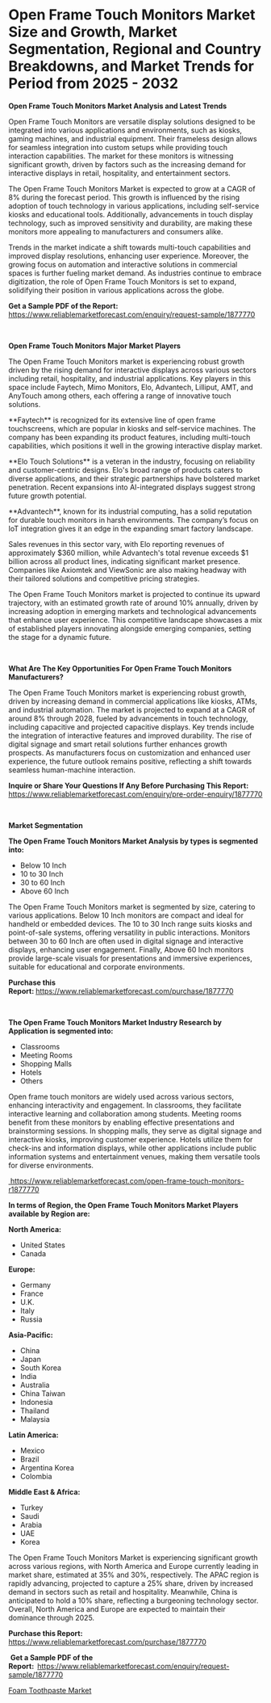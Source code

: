 <p><h1>Open Frame Touch Monitors Market Size and Growth, Market Segmentation, Regional and Country Breakdowns, and Market Trends for Period from 2025 -  2032</h1></p><p><strong>Open Frame Touch Monitors Market Analysis and Latest Trends</strong></p>
<p><p>Open Frame Touch Monitors are versatile display solutions designed to be integrated into various applications and environments, such as kiosks, gaming machines, and industrial equipment. Their frameless design allows for seamless integration into custom setups while providing touch interaction capabilities. The market for these monitors is witnessing significant growth, driven by factors such as the increasing demand for interactive displays in retail, hospitality, and entertainment sectors.</p><p>The Open Frame Touch Monitors Market is expected to grow at a CAGR of 8% during the forecast period. This growth is influenced by the rising adoption of touch technology in various applications, including self-service kiosks and educational tools. Additionally, advancements in touch display technology, such as improved sensitivity and durability, are making these monitors more appealing to manufacturers and consumers alike. </p><p>Trends in the market indicate a shift towards multi-touch capabilities and improved display resolutions, enhancing user experience. Moreover, the growing focus on automation and interactive solutions in commercial spaces is further fueling market demand. As industries continue to embrace digitization, the role of Open Frame Touch Monitors is set to expand, solidifying their position in various applications across the globe.</p></p>
<p><strong>Get a Sample PDF of the Report:&nbsp;</strong> <a href="https://www.reliablemarketforecast.com/enquiry/request-sample/1877770?utm_campaign=2472&utm_medium=2&utm_source=Github&utm_content=ia&utm_term=05042025&utm_id=open-frame-touch-monitors">https://www.reliablemarketforecast.com/enquiry/request-sample/1877770</a></p>
<p>&nbsp;</p>
<p><strong>Open Frame Touch Monitors Major Market Players</strong></p>
<p><p>The Open Frame Touch Monitors market is experiencing robust growth driven by the rising demand for interactive displays across various sectors including retail, hospitality, and industrial applications. Key players in this space include Faytech, Mimo Monitors, Elo, Advantech, Lilliput, AMT, and AnyTouch among others, each offering a range of innovative touch solutions.</p><p>**Faytech** is recognized for its extensive line of open frame touchscreens, which are popular in kiosks and self-service machines. The company has been expanding its product features, including multi-touch capabilities, which positions it well in the growing interactive display market.</p><p>**Elo Touch Solutions** is a veteran in the industry, focusing on reliability and customer-centric designs. Elo's broad range of products caters to diverse applications, and their strategic partnerships have bolstered market penetration. Recent expansions into AI-integrated displays suggest strong future growth potential.</p><p>**Advantech**, known for its industrial computing, has a solid reputation for durable touch monitors in harsh environments. The company’s focus on IoT integration gives it an edge in the expanding smart factory landscape.</p><p>Sales revenues in this sector vary, with Elo reporting revenues of approximately $360 million, while Advantech's total revenue exceeds $1 billion across all product lines, indicating significant market presence. Companies like Axiomtek and ViewSonic are also making headway with their tailored solutions and competitive pricing strategies.</p><p>The Open Frame Touch Monitors market is projected to continue its upward trajectory, with an estimated growth rate of around 10% annually, driven by increasing adoption in emerging markets and technological advancements that enhance user experience. This competitive landscape showcases a mix of established players innovating alongside emerging companies, setting the stage for a dynamic future.</p></p>
<p>&nbsp;</p>
<p><strong>What Are The Key Opportunities For Open Frame Touch Monitors Manufacturers?</strong></p>
<p><p>The Open Frame Touch Monitors market is experiencing robust growth, driven by increasing demand in commercial applications like kiosks, ATMs, and industrial automation. The market is projected to expand at a CAGR of around 8% through 2028, fueled by advancements in touch technology, including capacitive and projected capacitive displays. Key trends include the integration of interactive features and improved durability. The rise of digital signage and smart retail solutions further enhances growth prospects. As manufacturers focus on customization and enhanced user experience, the future outlook remains positive, reflecting a shift towards seamless human-machine interaction.</p></p>
<p><strong>Inquire or Share Your Questions If Any Before Purchasing This Report:</strong> <a href="https://www.reliablemarketforecast.com/enquiry/pre-order-enquiry/1877770?utm_campaign=2472&utm_medium=2&utm_source=Github&utm_content=ia&utm_term=05042025&utm_id=open-frame-touch-monitors">https://www.reliablemarketforecast.com/enquiry/pre-order-enquiry/1877770</a></p>
<p>&nbsp;</p>
<p><strong>Market Segmentation</strong></p>
<p><strong>The Open Frame Touch Monitors Market Analysis by types is segmented into:</strong></p>
<p><ul><li>Below 10 Inch</li><li>10 to 30 Inch</li><li>30 to 60 Inch</li><li>Above 60 Inch</li></ul></p>
<p><p>The Open Frame Touch Monitors market is segmented by size, catering to various applications. Below 10 Inch monitors are compact and ideal for handheld or embedded devices. The 10 to 30 Inch range suits kiosks and point-of-sale systems, offering versatility in public interactions. Monitors between 30 to 60 Inch are often used in digital signage and interactive displays, enhancing user engagement. Finally, Above 60 Inch monitors provide large-scale visuals for presentations and immersive experiences, suitable for educational and corporate environments.</p></p>
<p><strong>Purchase this Report:&nbsp;</strong><a href="https://www.reliablemarketforecast.com/purchase/1877770?utm_campaign=2472&utm_medium=2&utm_source=Github&utm_content=ia&utm_term=05042025&utm_id=open-frame-touch-monitors">https://www.reliablemarketforecast.com/purchase/1877770</a></p>
<p>&nbsp;</p>
<p><strong>The Open Frame Touch Monitors Market Industry Research by Application is segmented into:</strong></p>
<p><ul><li>Classrooms</li><li>Meeting Rooms</li><li>Shopping Malls</li><li>Hotels</li><li>Others</li></ul></p>
<p><p>Open frame touch monitors are widely used across various sectors, enhancing interactivity and engagement. In classrooms, they facilitate interactive learning and collaboration among students. Meeting rooms benefit from these monitors by enabling effective presentations and brainstorming sessions. In shopping malls, they serve as digital signage and interactive kiosks, improving customer experience. Hotels utilize them for check-ins and information displays, while other applications include public information systems and entertainment venues, making them versatile tools for diverse environments.</p></p>
<p><a href="https://www.reliablemarketforecast.com/open-frame-touch-monitors-r1877770?utm_campaign=2472&utm_medium=2&utm_source=Github&utm_content=ia&utm_term=05042025&utm_id=open-frame-touch-monitors">&nbsp;https://www.reliablemarketforecast.com/open-frame-touch-monitors-r1877770</a></p>
<p><strong>In terms of Region, the Open Frame Touch Monitors Market Players available by Region are:</strong></p>
<p>
    <p> <strong> North America: </strong>
        <ul>
            <li>United States</li>
            <li>Canada</li>
        </ul>
        </p> 
    <p> <strong> Europe: </strong>
        <ul>
            <li>Germany</li>
            <li>France</li>
            <li>U.K.</li>
            <li>Italy</li>
            <li>Russia</li>
        </ul>
        </p> 
    <p> <strong> Asia-Pacific: </strong>
        <ul>
            <li>China</li>
            <li>Japan</li>
            <li>South Korea</li>
            <li>India</li>
            <li>Australia</li>
            <li>China Taiwan</li>
            <li>Indonesia</li>
            <li>Thailand</li>
            <li>Malaysia</li>
        </ul>
        </p> 
    <p> <strong> Latin America: </strong>
        <ul>
            <li>Mexico</li>
            <li>Brazil</li>
            <li>Argentina Korea</li>
            <li>Colombia</li>
        </ul>
        </p> 
    <p> <strong> Middle East & Africa: </strong>
        <ul>
            <li>Turkey</li>
            <li>Saudi</li>
            <li>Arabia</li>
            <li>UAE</li>
            <li>Korea</li>
        </ul>
    </p>
    </p>
<p><p>The Open Frame Touch Monitors Market is experiencing significant growth across various regions, with North America and Europe currently leading in market share, estimated at 35% and 30%, respectively. The APAC region is rapidly advancing, projected to capture a 25% share, driven by increased demand in sectors such as retail and hospitality. Meanwhile, China is anticipated to hold a 10% share, reflecting a burgeoning technology sector. Overall, North America and Europe are expected to maintain their dominance through 2025.</p></p>
<p><strong>Purchase this Report: </strong><a href="https://www.reliablemarketforecast.com/purchase/1877770?utm_campaign=2472&utm_medium=2&utm_source=Github&utm_content=ia&utm_term=05042025&utm_id=open-frame-touch-monitors">https://www.reliablemarketforecast.com/purchase/1877770</a></p>
<p>&nbsp;<strong>Get a Sample PDF of the Report:&nbsp;&nbsp;</strong><a href="https://www.reliablemarketforecast.com/enquiry/request-sample/1877770?utm_campaign=2472&utm_medium=2&utm_source=Github&utm_content=ia&utm_term=05042025&utm_id=open-frame-touch-monitors">https://www.reliablemarketforecast.com/enquiry/request-sample/1877770</a></p>
<p><strong></strong></p>
<p><p><a href="https://github.com/shirleenfraker87/Market-Research-Report-List-1/blob/main/foam-toothpaste-market.md?utm_campaign=2472&utm_medium=2&utm_source=Github&utm_content=ia&utm_term=05042025&utm_id=open-frame-touch-monitors">Foam Toothpaste Market</a></p></p>